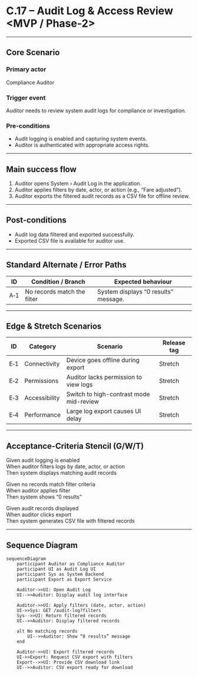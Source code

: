 # C.17 – Audit Log & Access Review <MVP / Phase-2>

---

## Core Scenario

### Primary actor  
Compliance Auditor

### Trigger event  
Auditor needs to review system audit logs for compliance or investigation.

### Pre-conditions  
* Audit logging is enabled and capturing system events.  
* Auditor is authenticated with appropriate access rights.

---

## Main success flow

1. Auditor opens System › Audit Log in the application.  
2. Auditor applies filters by date, actor, or action (e.g., “Fare adjusted”).  
3. Auditor exports the filtered audit records as a CSV file for offline review.

---

## Post-conditions  

* Audit log data filtered and exported successfully.  
* Exported CSV file is available for auditor use.

---

## Standard Alternate / Error Paths  

| ID  | Condition / Branch          | Expected behaviour                          |
|------|----------------------------|---------------------------------------------|
| A‑1  | No records match the filter | System displays “0 results” message.        |

---

## Edge & Stretch Scenarios  

| ID  | Category       | Scenario                                | Release tag |
|------|----------------|-----------------------------------------|-------------|
| E‑1  | Connectivity   | Device goes offline during export       | Stretch     |
| E‑2  | Permissions    | Auditor lacks permission to view logs   | Stretch     |
| E‑3  | Accessibility  | Switch to high-contrast mode mid-review | Stretch     |
| E‑4  | Performance    | Large log export causes UI delay         | Stretch     |

---

## Acceptance-Criteria Stencil (G/W/T)

Given audit logging is enabled  
When auditor filters logs by date, actor, or action  
Then system displays matching audit records  

Given no records match filter criteria  
When auditor applies filter  
Then system shows “0 results”  

Given audit records displayed  
When auditor clicks export  
Then system generates CSV file with filtered records  

---

## Sequence Diagram

```mermaid
sequenceDiagram
    participant Auditor as Compliance Auditor
    participant UI as Audit Log UI
    participant Sys as System Backend
    participant Export as Export Service

    Auditor->>UI: Open Audit Log
    UI-->>Auditor: Display audit log interface

    Auditor->>UI: Apply filters (date, actor, action)
    UI->>Sys: GET /audit-log?filters
    Sys-->>UI: Return filtered records
    UI-->>Auditor: Display filtered records

    alt No matching records
        UI-->>Auditor: Show “0 results” message
    end

    Auditor->>UI: Export filtered records
    UI->>Export: Request CSV export with filters
    Export-->>UI: Provide CSV download link
    UI-->>Auditor: CSV export ready for download
